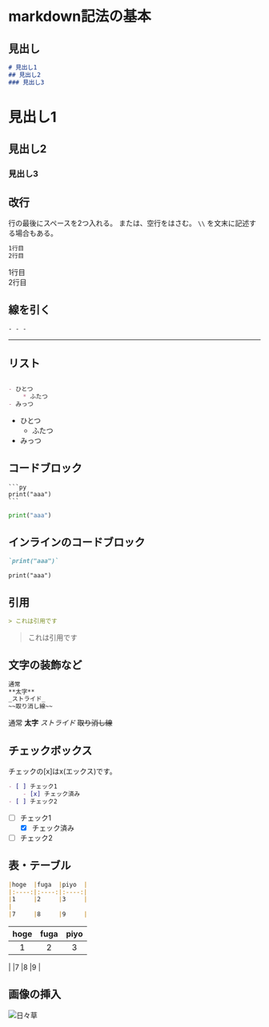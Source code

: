 # markdown記法の基本

## 見出し
```md
# 見出し1
## 見出し2
### 見出し3
```
# 見出し1
## 見出し2
### 見出し3

## 改行
行の最後にスペースを2つ入れる。
または、空行をはさむ。
`\\` を文末に記述する場合もある。

```md
1行目  
2行目
```
1行目  
2行目

## 線を引く
```md
- - -
```
- - -

## リスト
```md

- ひとつ
    * ふたつ
- みっつ
```

- ひとつ
    * ふたつ
- みっつ

## コードブロック
````
```py
print("aaa")
```
````

```py
print("aaa")
```

## インラインのコードブロック
```md
`print("aaa")`
```
`print("aaa")`

## 引用
```md
> これは引用です
```

> これは引用です

## 文字の装飾など
```md
通常
**太字**
_ストライド_
~~取り消し線~~
```
通常
**太字**
_ストライド_
~~取り消し線~~

## チェックボックス
チェックの[x]はx(エックス)です。
```md
- [ ] チェック1
    - [x] チェック済み
- [ ] チェック2
```

- [ ] チェック1
    - [x] チェック済み
- [ ] チェック2

## 表・テーブル

```md
|hoge  |fuga  |piyo  |
|:----:|:----:|:----:|
|1     |2     |3     |
|
|7     |8     |9     |
```

|hoge  |fuga  |piyo  |
|:----:|:----:|:----:|
|1     |2     |3     |
|
|7     |8     |9     |

## 画像の挿入
![日々草](image/nichi)


